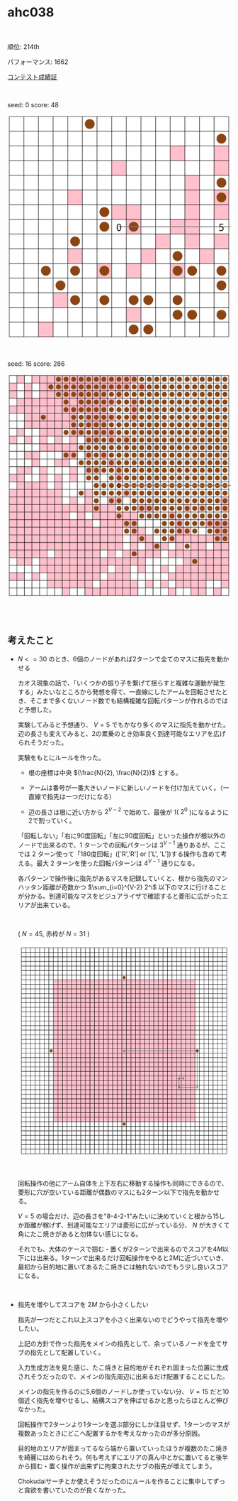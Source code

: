 # ahc038

<br>

順位: 214th

パフォーマンス: 1662

[コンテスト成績証](https://atcoder.jp/users/tawainfer/history/share/ahc038)

<br>

seed: 0 score: 48

![0000.gif](images/0000.gif)

<br>

seed: 16 score: 286

![0016.gif](images/0016.gif)

<br>
<br>

## 考えたこと

- $N <= 30$ のとき、6個のノードがあれば2ターンで全てのマスに指先を動かせる

  カオス現象の話で、「いくつかの振り子を繋げて揺らすと複雑な運動が発生する」みたいなところから発想を得て、一直線にしたアームを回転させたとき、そこまで多くないノード数でも結構複雑な回転パターンが作れるのではと予想した。

  実験してみると予想通り、 $V = 5$ でもかなり多くのマスに指先を動かせた。辺の長さも変えてみると、2の累乗のとき効率良く到達可能なエリアを広げられそうだった。

  実験をもとにルールを作った。

  - 根の座標は中央 $(\frac{N}{2}, \frac{N}{2})$ とする。

  - アームは番号が一番大きいノードに新しいノードを付け加えていく。（一直線で指先は一つだけになる）

  - 辺の長さは根に近い方から $2^{V-2}$ で始めて、最後が 1( $2^0$ )になるように2で割っていく。

  「回転しない」「右に90度回転」「左に90度回転」といった操作が根以外のノードで出来るので、1 ターンでの回転パターンは $3^{V-1}$ 通りあるが、ここでは 2 ターン使って「180度回転」(['R','R'] or ['L', 'L'])する操作も含めて考える。最大 2 ターンを使った回転パターンは $4^{V-1}$ 通りになる。

  各パターンで操作後に指先があるマスを記録していくと、根から指先のマンハッタン距離が奇数かつ $\sum_{i=0}^{V-2} 2^i$ 
以下のマスに行けることが分かる。到達可能なマスをビジュアライザで確認すると菱形に広がったエリアが出来ている。

  <br>

  ( $N = 45,$ 赤枠が $N = 31$ )

  ![visualizeCell.gif](/images/visualizeCell.gif)

  <br>

  回転操作の他にアーム自体を上下左右に移動する操作も同時にできるので、菱形に穴が空いている距離が偶数のマスにも2ターン以下で指先を動かせる。

  $V = 5$ の場合だけ、辺の長さを"8-4-2-1"みたいに決めていくと根から15しか距離が稼げず、到達可能なエリアは菱形に広がっている分、 $N$ が大きくて角にたこ焼きがあると勿体ない感じになる。

  それでも、大体のケースで掴む・置くが2ターンで出来るのでスコアを$4M$以下には出来る。1ターンで出来るだけ回転操作をやると$2M$に近づいていき、最初から目的地に置いてあるたこ焼きには触れないのでもう少し良いスコアになる。

  <br>

- 指先を増やしてスコアを $2M$ から小さくしたい

  指先が一つだとこれ以上スコアを小さく出来ないのでどうやって指先を増やしたい。

  上記の方針で作った指先をメインの指先として、余っているノードを全てサブの指先として配置していく。

  入力生成方法を見た感じ、たこ焼きと目的地がそれぞれ固まった位置に生成されそうだったので、メインの指先周辺に出来るだけ配置することにした。

  メインの指先を作るのに5,6個のノードしか使っていない分、 $V = 15$ だと10個近く指先を増やせるし、結構スコアを伸ばせるかと思ったらほとんど伸びなかった。
  
  回転操作で2ターンより1ターンを選ぶ部分にしか注目せず、1ターンのマスが複数あったときにどこへ配置するかを考えなかったのが多分原因。
  
  目的地のエリアが固まってるなら端から置いていったほうが複数のたこ焼きを綺麗にはめられそう。何も考えずにエリアの真ん中とかに置いてると後半から掴む・置く操作が出来ずに拘束されたサブの指先が増えてしまう。
  
  Chokudaiサーチとか使えそうだったのにルールを作ることに集中してずっと貪欲を書いていたのが良くなかった。
